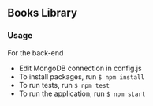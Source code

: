 ## Books Library

### Usage

For the back-end 

- Edit MongoDB connection in config.js
- To install packages, run `$ npm install`
- To run tests, run `$ npm test`
- To run the application, run `$ npm start`